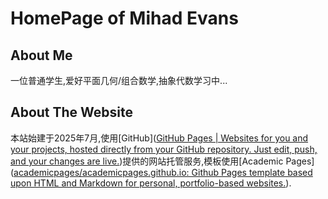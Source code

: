 # HomePage of Mihad Evans

## About Me

一位普通学生,爱好平面几何/组合数学,抽象代数学习中...



## About The Website

本站始建于2025年7月,使用[GitHub]([GitHub Pages | Websites for you and your projects, hosted directly from your GitHub repository. Just edit, push, and your changes are live.](https://pages.github.com/))提供的网站托管服务,模板使用[Academic Pages]([academicpages/academicpages.github.io: Github Pages template based upon HTML and Markdown for personal, portfolio-based websites.](https://github.com/academicpages/academicpages.github.io)).